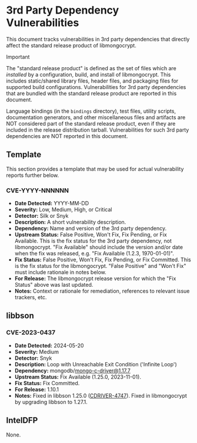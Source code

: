 # 3rd Party Dependency Vulnerabilities

This document tracks vulnerabilities in 3rd party dependencies that directly affect the standard release product of libmongocrypt.

> [!IMPORTANT]
> The "standard release product" is defined as the set of files which are _installed_ by a configuration, build, and install of libmongocrypt. This includes static/shared library files, header files, and packaging files for supported build configurations. Vulnerabilities for 3rd party dependencies that are bundled with the standard release product are reported in this document.
>
> Language bindings (in the `bindings` directory), test files, utility scripts, documentation generators, and other miscellaneous files and artifacts are NOT considered part of the standard release product, even if they are included in the release distribution tarball. Vulnerabilities for such 3rd party dependencies are NOT reported in this document.

## Template

This section provides a template that may be used for actual vulnerability reports further below.

### CVE-YYYY-NNNNNN

- **Date Detected:** YYYY-MM-DD
- **Severity:** Low, Medium, High, or Critical
- **Detector:** Silk or Snyk
- **Description:** A short vulnerability description.
- **Dependency:** Name and version of the 3rd party dependency.
- **Upstream Status:** False Positive, Won't Fix, Fix Pending, or Fix Available. This is the fix status for the 3rd party dependency, not libmongocrypt. "Fix Available" should include the version and/or date when the fix was released, e.g. "Fix Available (1.2.3, 1970-01-01)".
- **Fix Status:** False Positive, Won't Fix, Fix Pending, or Fix Committed. This is the fix status for the libmongocrypt. "False Positive" and "Won't Fix" must include rationale in notes below.
- **For Release:** The libmongocrypt release version for which the "Fix Status" above was last updated.
- **Notes:** Context or rationale for remediation, references to relevant issue trackers, etc.

## libbson

### CVE-2023-0437

- **Date Detected:** 2024-05-20
- **Severity:** Medium
- **Detector:** Snyk
- **Description:** Loop with Unreachable Exit Condition ('Infinite Loop')
- **Dependency:** mongodb/mongo-c-driver@1.17.7
- **Upstream Status:** Fix Available (1.25.0, 2023-11-01).
- **Fix Status:** Fix Committed.
- **For Release:** 1.10.1
- **Notes:** Fixed in libbson 1.25.0 ([CDRIVER-4747](https://jira.mongodb.org/browse/CDRIVER-4747)). Fixed in libmongocrypt by upgrading libbson to 1.27.1.

## IntelDFP

None.

